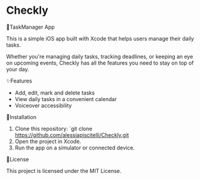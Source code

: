# Checkly

📝TaskManager App

This is a simple iOS app built with Xcode that helps users manage their daily tasks.

Whether you're managing daily tasks, tracking deadlines, or keeping an eye on upcoming events, Checkly has all the features you need to stay on top of your day.

✨Features
- Add, edit, mark and delete tasks
- View daily tasks in a convenient calendar
- Voiceover accessibility

🔨Installation
1. Clone this repository: `git clone https://github.com/alessiapiscitelli/Checkly.git
2. Open the project in Xcode.
3. Run the app on a simulator or connected device.

📑License

This project is licensed under the MIT License. 

